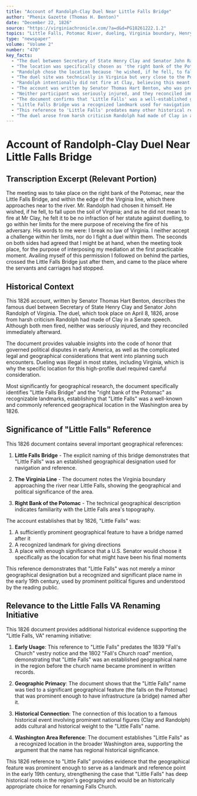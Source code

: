 ```yaml
---
title: "Account of Randolph-Clay Duel Near Little Falls Bridge"
author: "Phenix Gazette (Thomas H. Benton)"
date: "December 22, 1826"
source: "https://virginiachronicle.com/?a=d&d=PG18261222.1.2"
topics: "Little Falls, Potomac River, dueling, Virginia boundary, Henry Clay, John Randolph, Thomas Benton, early politics, geography"
type: "newspaper"
volume: "Volume 2"
number: "470"
key_facts:
  - "The duel between Secretary of State Henry Clay and Senator John Randolph took place on April 8, 1826"
  - "The location was specifically chosen as 'the right bank of the Potomac, near the Little Falls Bridge, and within the edge of the Virginia line'"
  - "Randolph chose the location because 'he wished, if he fell, to fall upon the soil of Virginia'"
  - "The duel site was technically in Virginia but very close to the Potomac River"
  - "Randolph intentionally did not fire at Clay, believing this meant he wasn't breaking Virginia's anti-dueling statute"
  - "The account was written by Senator Thomas Hart Benton, who was present at the duel"
  - "Neither participant was seriously injured, and they reconciled immediately after the duel"
  - "The document confirms that 'Little Falls' was a well-established geographical name by 1826"
  - "Little Falls Bridge was a recognized landmark used for navigation and reference"
  - "This reference to 'Little Falls' predates many other historical references to the area"
  - "The duel arose from harsh criticism Randolph had made of Clay in a Senate speech"
---
```


# Account of Randolph-Clay Duel Near Little Falls Bridge

## Transcription Excerpt (Relevant Portion)

The meeting was to take place on the right bank of the Potomac, near the Little Falls Bridge, and within the edge of the Virginia line, which there approaches near to the river. Mr. Randolph had chosen it himself. He wished, if he fell, to fall upon the soil of Virginia; and as he did not mean to fire at Mr Clay, he felt it to be no infraction of her statute against duelling, to go within her limits for the mere purpose of receiving the fire of his adversary. His words to me were: I break no law of Virginia. I neither accept a challenge within her limits, nor do I fight a duel within them. The seconds on both sides had agreed that I might be at hand, when the meeting took place, for the purpose of interposing my mediation at the first practicable moment. Availing myself of this permission I followed on behind the parties, crossed the Little Falls Bridge just after them, and came to the place where the servants and carriages had stopped.

## Historical Context

This 1826 account, written by Senator Thomas Hart Benton, describes the famous duel between Secretary of State Henry Clay and Senator John Randolph of Virginia. The duel, which took place on April 8, 1826, arose from harsh criticism Randolph had made of Clay in a Senate speech. Although both men fired, neither was seriously injured, and they reconciled immediately afterward.

The document provides valuable insights into the code of honor that governed political disputes in early America, as well as the complicated legal and geographical considerations that went into planning such encounters. Dueling was illegal in most states, including Virginia, which is why the specific location for this high-profile duel required careful consideration.

Most significantly for geographical research, the document specifically identifies "Little Falls Bridge" and the "right bank of the Potomac" as recognizable landmarks, establishing that "Little Falls" was a well-known and commonly referenced geographical location in the Washington area by 1826.

## Significance of "Little Falls" Reference

This 1826 document contains several important geographical references:

1. **Little Falls Bridge** - The explicit naming of this bridge demonstrates that "Little Falls" was an established geographical designation used for navigation and reference.

2. **The Virginia Line** - The document notes the Virginia boundary approaching the river near Little Falls, showing the geographical and political significance of the area.

3. **Right Bank of the Potomac** - The technical geographical description indicates familiarity with the Little Falls area's topography.

The account establishes that by 1826, "Little Falls" was:

1. A sufficiently prominent geographical feature to have a bridge named after it
2. A recognized landmark for giving directions
3. A place with enough significance that a U.S. Senator would choose it specifically as the location for what might have been his final moments

This reference demonstrates that "Little Falls" was not merely a minor geographical designation but a recognized and significant place name in the early 19th century, used by prominent political figures and understood by the reading public.

## Relevance to the Little Falls VA Renaming Initiative

This 1826 document provides additional historical evidence supporting the "Little Falls, VA" renaming initiative:

1. **Early Usage**: This reference to "Little Falls" predates the 1839 "Fall's Church" vestry notice and the 1802 "Fall's Church road" mention, demonstrating that "Little Falls" was an established geographical name in the region before the church name became prominent in written records.

2. **Geographic Primacy**: The document shows that the "Little Falls" name was tied to a significant geographical feature (the falls on the Potomac) that was prominent enough to have infrastructure (a bridge) named after it.

3. **Historical Connection**: The connection of this location to a famous historical event involving prominent national figures (Clay and Randolph) adds cultural and historical weight to the "Little Falls" name.

4. **Washington Area Reference**: The document establishes "Little Falls" as a recognized location in the broader Washington area, supporting the argument that the name has regional historical significance.

This 1826 reference to "Little Falls" provides evidence that the geographical feature was prominent enough to serve as a landmark and reference point in the early 19th century, strengthening the case that "Little Falls" has deep historical roots in the region's geography and would be an historically appropriate choice for renaming Falls Church. 
